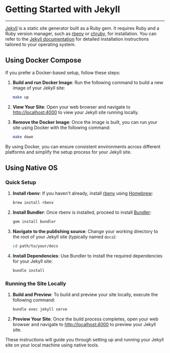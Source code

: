 # Getting Started with Jekyll
***

[Jekyll](https://jekyllrb.com/) is a static site generator built as a Ruby gem. It requires Ruby and a Ruby version manager, such as [rbenv](https://github.com/rbenv/rbenv) or [chruby](https://github.com/postmodern/chruby), for installation. You can refer to the [Jekyll documentation](https://jekyllrb.com/docs/installation/macos/) for detailed installation instructions tailored to your operating system.

## Using Docker Compose
If you prefer a Docker-based setup, follow these steps:

1. **Build and run Docker Image**: Run the following command to build a new image of your Jekyll site:
    ```bash
    make up
    ```

3. **View Your Site**: Open your web browser and navigate to [http://localhost:4000](http://localhost:4000) to view your Jekyll site running locally.
   

2. **Remove the Docker Image**: Once the image is built, you can run your site using Docker with the following command:
    ```bash
    make down
    ```

By using Docker, you can ensure consistent environments across different platforms and simplify the setup process for your Jekyll site.

## Using Native OS

### Quick Setup

1. **Install rbenv**: If you haven't already, install [rbenv](https://github.com/rbenv/rbenv) using [Homebrew](https://brew.sh/):
    ```bash
    brew install rbenv
    ```

2. **Install Bundler**: Once rbenv is installed, proceed to install [Bundler](https://bundler.io/):
    ```bash
    gem install bundler
    ```

3. **Navigate to the publishing source**: Change your working directory to the root of your Jekyll site (typically named `docs`):
    ```bash
    cd path/to/your/docs
    ```

4. **Install Dependencies**: Use Bundler to install the required dependencies for your Jekyll site:
    ```bash
    bundle install
    ```

### Running the Site Locally

1. **Build and Preview**: To build and preview your site locally, execute the following command:
    ```bash
    bundle exec jekyll serve
    ```

2. **Preview Your Site**: Once the build process completes, open your web browser and navigate to [http://localhost:4000](http://localhost:4000) to preview your Jekyll site.

These instructions will guide you through setting up and running your Jekyll site on your local machine using native tools.
